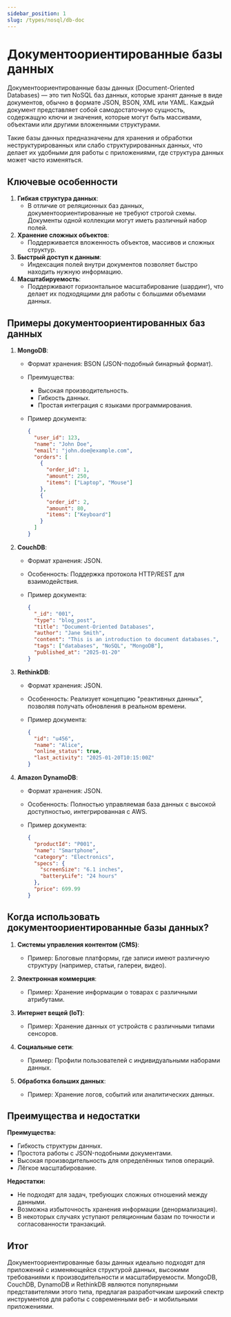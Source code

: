 ```yaml
---
sidebar_position: 1
slug: /types/nosql/db-doc
---
```


# Документоориентированные базы данных

Документоориентированные базы данных (Document-Oriented Databases) — это тип NoSQL баз данных, которые хранят данные в виде документов, обычно в формате JSON, BSON, XML или YAML. Каждый документ представляет собой самодостаточную сущность, содержащую ключи и значения, которые могут быть массивами, объектами или другими вложенными структурами.

Такие базы данных предназначены для хранения и обработки неструктурированных или слабо структурированных данных, что делает их удобными для работы с приложениями, где структура данных может часто изменяться.

## Ключевые особенности

1. **Гибкая структура данных**:
   - В отличие от реляционных баз данных, документоориентированные не требуют строгой схемы. Документы одной коллекции могут иметь различный набор полей.
2. **Хранение сложных объектов**:
   - Поддерживается вложенность объектов, массивов и сложных структур.
3. **Быстрый доступ к данным**:
   - Индексация полей внутри документов позволяет быстро находить нужную информацию.
4. **Масштабируемость**:
   - Поддерживают горизонтальное масштабирование (шардинг), что делает их подходящими для работы с большими объемами данных.

## Примеры документоориентированных баз данных

1. **MongoDB**:
   - Формат хранения: BSON (JSON-подобный бинарный формат).
   - Преимущества:
     - Высокая производительность.
     - Гибкость данных.
     - Простая интеграция с языками программирования.
   - Пример документа:

     ```json showLineNumbers
     {
       "user_id": 123,
       "name": "John Doe",
       "email": "john.doe@example.com",
       "orders": [
         {
           "order_id": 1,
           "amount": 250,
           "items": ["Laptop", "Mouse"]
         },
         {
           "order_id": 2,
           "amount": 80,
           "items": ["Keyboard"]
         }
       ]
     }
     ```

2. **CouchDB**:
   - Формат хранения: JSON.
   - Особенность: Поддержка протокола HTTP/REST для взаимодействия.
   - Пример документа:

     ```json showLineNumbers
     {
       "_id": "001",
       "type": "blog_post",
       "title": "Document-Oriented Databases",
       "author": "Jane Smith",
       "content": "This is an introduction to document databases.",
       "tags": ["databases", "NoSQL", "MongoDB"],
       "published_at": "2025-01-20"
     }
     ```

3. **RethinkDB**:
   - Формат хранения: JSON.
   - Особенность: Реализует концепцию "реактивных данных", позволяя получать обновления в реальном времени.
   - Пример документа:

     ```json showLineNumbers
     {
       "id": "u456",
       "name": "Alice",
       "online_status": true,
       "last_activity": "2025-01-20T10:15:00Z"
     }
     ```

4. **Amazon DynamoDB**:
   - Формат хранения: JSON.
   - Особенность: Полностью управляемая база данных с высокой доступностью, интегрированная с AWS.
   - Пример документа:

     ```json showLineNumbers
     {
       "productId": "P001",
       "name": "Smartphone",
       "category": "Electronics",
       "specs": {
         "screenSize": "6.1 inches",
         "batteryLife": "24 hours"
       },
       "price": 699.99
     }
     ```

## Когда использовать документоориентированные базы данных?

1. **Системы управления контентом (CMS)**:
   - Пример: Блоговые платформы, где записи имеют различную структуру (например, статьи, галереи, видео).

2. **Электронная коммерция**:
   - Пример: Хранение информации о товарах с различными атрибутами.

3. **Интернет вещей (IoT)**:
   - Пример: Хранение данных от устройств с различными типами сенсоров.

4. **Социальные сети**:
   - Пример: Профили пользователей с индивидуальными наборами данных.

5. **Обработка больших данных**:
   - Пример: Хранение логов, событий или аналитических данных.

## Преимущества и недостатки

**Преимущества:**

- Гибкость структуры данных.
- Простота работы с JSON-подобными документами.
- Высокая производительность для определённых типов операций.
- Лёгкое масштабирование.

**Недостатки:**

- Не подходят для задач, требующих сложных отношений между данными.
- Возможна избыточность хранения информации (денормализация).
- В некоторых случаях уступают реляционным базам по точности и согласованности транзакций.

## Итог

Документоориентированные базы данных идеально подходят для приложений с изменяющейся структурой данных, высокими требованиями к производительности и масштабируемости. MongoDB, CouchDB, DynamoDB и RethinkDB являются популярными представителями этого типа, предлагая разработчикам широкий спектр инструментов для работы с современными веб- и мобильными приложениями.